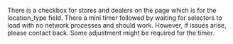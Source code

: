 There is a checkbox for stores and dealers on the page which is for the location_type field. There a mini timer followed by waiting for selectors to load with no network processes and should work. However, if issues arise, please contact back. Some adjustment might be required for the timer. 
